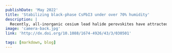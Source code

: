 ```yaml
---
publishDate: 'May 2022'
title: 'Stabilizing black-phase CsPbI3 under over 70% humidity'
description: |
  Recently, all-inorganic cesium lead halide perovskites have attracted interest. However, the undesirable phase transition of cesium lead halide film from black-phase to yellow-phase in ambient air, especially under high humidity, decreases device stability. The fabrication of black-phase cesium lead halide film still relies on inert gas atmosphere and requires a tedious, energy-consuming post-annealing treatment at high temperature. In this work, we first demonstrate an approach combining crystal redissolution and molecular coordination strategies to prepare black-phase CsPbI3 perovskite films in ambient air with >70% relative humidity. The resultant black-phase CsPbI3 film could maintain its phase purity for more than one month in air, and show good optoelectronic performance.
image: 'camera-back.jpg'
link: 'http://dx.doi.org/10.1088/1674-4926/43/3/030501'

tags: [markdown, blog]
---
```

